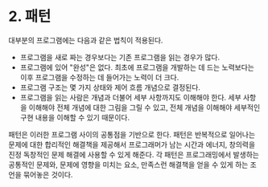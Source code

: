 # 2. 패턴

대부분의 프로그램에는 다음과 같은 법칙이 적용된다.

* 프로그램을 새로 짜는 경우보다는 기존 프로그램을 읽는 경우가 많다.
* 프로그램에 있어 "완성"은 없다. 최초에 프로그램을 개발하는 데 드는 노력보다는 이후 프로그램을 수정하는 데 들어가는 노력이 더 크다.
* 프로그램 구조는 몇 가지 상태와 제어 흐름 개념으로 결정된다.
* 프로그램을 읽는 사람은 개념과 더불어 세부 사항까지도 이해해야 한다. 세부 사항을 이해해야 전체 개념에 대한 그림을 그릴 수 있고, 전체 개념을 이해해야 세부적인 구현 내용을 이해할 수 있기 때문이다. 

패턴은 이러한 프로그램 사이의 공통점을 기반으로 한다. 패턴은 반복적으로 일어나는 문제에 대한 합리적인 해결책을 제공해서 프로그래머가 남는 시간과 에너지, 창의력을 진정 독창적인 문제 해결에 사용할 수 있게 해준다. 각 패턴은 프로그래밍에서 발생하는 공통적인 문제와, 문제에 영향을 미치는 요소, 만족스런 해결책을 얻을 수 있게 하는 조언을 묶어놓은 것이다. 